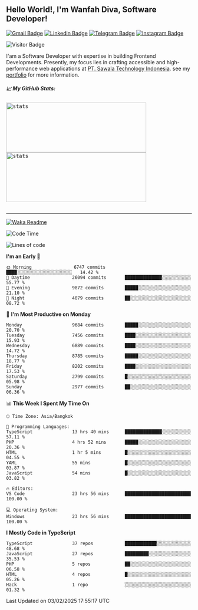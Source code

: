 ## Hello World!, I'm Wanfah Diva, Software Developer!

[![Gmail Badge](https://img.shields.io/badge/-Gmail-white?style=plastic&logo=Gmail&link=mailto:aditputrafirmansyah@gmail.com)](mailto:wanfahdivaa@gmail.com)
[![Linkedin Badge](https://img.shields.io/badge/-LinkedIn-blue?style=plastic&logo=Linkedin&link=https://www.linkedin.com/in/aditputrafirmansyah/)](https://www.linkedin.com/in/wanfahdiva/)
[![Telegram Badge](https://img.shields.io/badge/-Telegram-blue?style=plastic&logo=telegram&link=https://t.me/Adithya_13)](https://t.me/wanfahdiva)
[![Instagram Badge](https://img.shields.io/badge/-Instagram-white?style=plastic&logo=instagram&link=https://www.instagram.com/adithya_firmansyahputra/)](https://www.instagram.com/wnfhdva/)

![Visitor Badge](https://visitor-badge.laobi.icu/badge?page_id=wanfahdiva.wanfahdiva)

<p>
I'am a Software Developer with expertise in building Frontend Developments.
Presently, my focus lies in crafting accessible and high-performance web applications at  <a href="https://sawala/tech" target="_blank">PT. Sawala Technology Indonesia</a>. see my <a href="http://wanfahdiva-com.vercel.app/" target="_blank">portfolio</a> for more information.
</p>

<h5 align="left">
  
📈 **My GitHub Stats:**

</h5>

<div align="left">
<kbd>
  <img height="135em" width="380em" alt="stats" src="https://github-readme-stats-salesp07.vercel.app/api?username=wanfahdiva&count_private=true&show_icons=true&theme=react&rank_icon=github&border_radius=10&hide_title=true"></kbd>
</kbd>
<kbd>
    <img height="135em" width="380em" alt="stats" src="https://github-readme-activity-graph.vercel.app/graph?username=wanfahdiva&theme=react&hide_title=true"></kbd>
</div>

<br />

---

[![Waka Readme](https://github.com/wanfahdiva/wanfahdiva/actions/workflows/waka.yml/badge.svg)](https://github.com/wanfahdiva/wanfahdiva/actions/workflows/waka.yml)

<!--START_SECTION:waka-->
![Code Time](http://img.shields.io/badge/Code%20Time-1%2C657%20hrs%2014%20mins-blue)

![Lines of code](https://img.shields.io/badge/From%20Hello%20World%20I%27ve%20Written-22.3%20million%20lines%20of%20code-blue)

**I'm an Early 🐤** 

```text
🌞 Morning                6747 commits        ████░░░░░░░░░░░░░░░░░░░░░   14.42 % 
🌆 Daytime                26094 commits       ██████████████░░░░░░░░░░░   55.77 % 
🌃 Evening                9872 commits        █████░░░░░░░░░░░░░░░░░░░░   21.10 % 
🌙 Night                  4079 commits        ██░░░░░░░░░░░░░░░░░░░░░░░   08.72 % 
```
📅 **I'm Most Productive on Monday** 

```text
Monday                   9684 commits        █████░░░░░░░░░░░░░░░░░░░░   20.70 % 
Tuesday                  7456 commits        ████░░░░░░░░░░░░░░░░░░░░░   15.93 % 
Wednesday                6889 commits        ████░░░░░░░░░░░░░░░░░░░░░   14.72 % 
Thursday                 8785 commits        █████░░░░░░░░░░░░░░░░░░░░   18.77 % 
Friday                   8202 commits        ████░░░░░░░░░░░░░░░░░░░░░   17.53 % 
Saturday                 2799 commits        █░░░░░░░░░░░░░░░░░░░░░░░░   05.98 % 
Sunday                   2977 commits        ██░░░░░░░░░░░░░░░░░░░░░░░   06.36 % 
```


📊 **This Week I Spent My Time On** 

```text
🕑︎ Time Zone: Asia/Bangkok

💬 Programming Languages: 
TypeScript               13 hrs 40 mins      ██████████████░░░░░░░░░░░   57.11 % 
PHP                      4 hrs 52 mins       █████░░░░░░░░░░░░░░░░░░░░   20.36 % 
HTML                     1 hr 5 mins         █░░░░░░░░░░░░░░░░░░░░░░░░   04.55 % 
YAML                     55 mins             █░░░░░░░░░░░░░░░░░░░░░░░░   03.87 % 
JavaScript               54 mins             █░░░░░░░░░░░░░░░░░░░░░░░░   03.82 % 

🔥 Editors: 
VS Code                  23 hrs 56 mins      █████████████████████████   100.00 % 

💻 Operating System: 
Windows                  23 hrs 56 mins      █████████████████████████   100.00 % 
```

**I Mostly Code in TypeScript** 

```text
TypeScript               37 repos            ████████████░░░░░░░░░░░░░   48.68 % 
JavaScript               27 repos            █████████░░░░░░░░░░░░░░░░   35.53 % 
PHP                      5 repos             ██░░░░░░░░░░░░░░░░░░░░░░░   06.58 % 
HTML                     4 repos             █░░░░░░░░░░░░░░░░░░░░░░░░   05.26 % 
Hack                     1 repo              ░░░░░░░░░░░░░░░░░░░░░░░░░   01.32 % 
```




 Last Updated on 03/02/2025 17:55:17 UTC
<!--END_SECTION:waka-->
